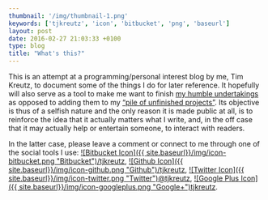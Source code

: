 ```yaml
---
thumbnail: '/img/thumbnail-1.png'
keywords: ['tjkreutz', 'icon', 'bitbucket', 'png', 'baseurl']
layout: post
date: 2016-02-27 21:03:33 +0100
type: blog
title: "What's this?"
---
```


This is an attempt at a programming/personal interest blog by me, Tim Kreutz, to document some of the things I do for later reference. It hopefully will also serve as a tool to make me want to finish [my humble undertakings](http://timkreutz.nl/musicmood/) as opposed to adding them to my [“pile of unfinished projects”](http://timkreutz.nl/musicmood/). Its objective is thus of a selfish nature and the only reason it is made public at all, is to reinforce the idea that it actually matters what I write, and, in the off case that it may actually help or entertain someone, to interact with readers.

In the latter case, please leave a comment or connect to me through one of the social tools I use: [![Bitbucket Icon]({{ site.baseurl}}/img/icon-bitbucket.png "Bitbucket")/tjkreutz](https://bitbucket.org/tjkreutz/), [![Github Icon]({{ site.baseurl}}/img/icon-github.png "Github")/tjkreutz](https://github.com/tjkreutz), [![Twitter Icon]({{ site.baseurl}}/img/icon-twitter.png "Twitter")@tjkreutz](https://twitter.com/tjkreutz), [![Google Plus Icon]({{ site.baseurl}}/img/icon-googleplus.png "Google+")tjkreutz](https://plus.google.com/+tjkreutz).
